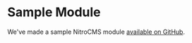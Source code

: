 # Sample Module

We've made a sample NitroCMS module [available on GitHub](https://github.com/pyrocms/sample).